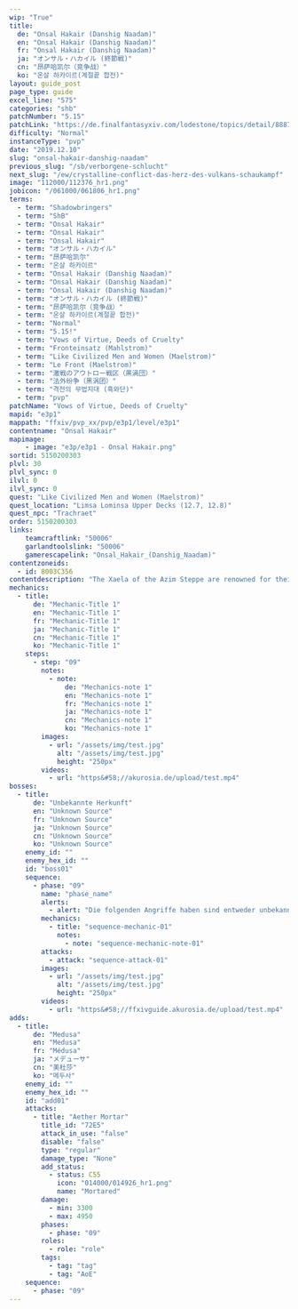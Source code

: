 ```yaml
---
wip: "True"
title:
  de: "Onsal Hakair (Danshig Naadam)"
  en: "Onsal Hakair (Danshig Naadam)"
  fr: "Onsal Hakair (Danshig Naadam)"
  ja: "オンサル・ハカイル (終節戦)"
  cn: "昂萨哈凯尔（竞争战）"
  ko: "온살 하카이르(계절끝 합전)"
layout: guide_post
page_type: guide
excel_line: "575"
categories: "shb"
patchNumber: "5.15"
patchLink: "https://de.finalfantasyxiv.com/lodestone/topics/detail/8887c3e58cbf1ec5d2ea5a80150af8f2f98e8567"
difficulty: "Normal"
instanceType: "pvp"
date: "2019.12.10"
slug: "onsal-hakair-danshig-naadam"
previous_slug: "/sb/verborgene-schlucht"
next_slug: "/ew/crystalline-conflict-das-herz-des-vulkans-schaukampf"
image: "112000/112376_hr1.png"
jobicon: "/061000/061806_hr1.png"
terms:
  - term: "Shadowbringers"
  - term: "ShB"
  - term: "Onsal Hakair"
  - term: "Onsal Hakair"
  - term: "Onsal Hakair"
  - term: "オンサル・ハカイル"
  - term: "昂萨哈凯尔"
  - term: "온살 하카이르"
  - term: "Onsal Hakair (Danshig Naadam)"
  - term: "Onsal Hakair (Danshig Naadam)"
  - term: "Onsal Hakair (Danshig Naadam)"
  - term: "オンサル・ハカイル (終節戦)"
  - term: "昂萨哈凯尔（竞争战）"
  - term: "온살 하카이르(계절끝 합전)"
  - term: "Normal"
  - term: "5.15!"
  - term: "Vows of Virtue, Deeds of Cruelty"
  - term: "Fronteinsatz (Mahlstrom)"
  - term: "Like Civilized Men and Women (Maelstrom)"
  - term: "Le Front (Maelstrom)"
  - term: "激戦のアウトロー戦区（黒渦団）"
  - term: "法外纷争（黑涡团）"
  - term: "격전의 무법지대 (흑와단)"
  - term: "pvp"
patchName: "Vows of Virtue, Deeds of Cruelty"
mapid: "e3p1"
mappath: "ffxiv/pvp_xx/pvp/e3p1/level/e3p1"
contentname: "Onsal Hakair"
mapimage:
    - image: "e3p/e3p1 - Onsal Hakair.png"
sortid: 5150200303
plvl: 30
plvl_sync: 0
ilvl: 0
ilvl_sync: 0
quest: "Like Civilized Men and Women (Maelstrom)"
quest_location: "Limsa Lominsa Upper Decks (12.7, 12.8)"
quest_npc: "Trachraet"
order: 5150200303
links:
    teamcraftlink: "50006"
    garlandtoolslink: "50006"
    gamerescapelink: "Onsal_Hakair_(Danshig_Naadam)"
contentzoneids:
  - id: 8003C356
contentdescription: "The Xaela of the Azim Steppe are renowned for their ferocity in battle, a traditional preoccupation that culminates once each Tsagaan Sar as they clash to earn the right to rule in the Naadam. Such infrequent conflict is insufficient to sate the Steppe's most zealous warriors, however, thus the Danshig Naadam─smaller contests to which the Grand Companies of Eorzea have now been welcomed. Join forces with the Maelstrom and the Orben people, the Adders and the Ejinn, or the Flames and the Horo in this grand demonstration of martial prowess, and may the mightiest prevail!"
mechanics:
  - title:
      de: "Mechanic-Title 1"
      en: "Mechanic-Title 1"
      fr: "Mechanic-Title 1"
      ja: "Mechanic-Title 1"
      cn: "Mechanic-Title 1"
      ko: "Mechanic-Title 1"
    steps:
      - step: "09"
        notes:
          - note:
              de: "Mechanics-note 1"
              en: "Mechanics-note 1"
              fr: "Mechanics-note 1"
              ja: "Mechanics-note 1"
              cn: "Mechanics-note 1"
              ko: "Mechanics-note 1"
        images:
          - url: "/assets/img/test.jpg"
            alt: "/assets/img/test.jpg"
            height: "250px"
        videos:
          - url: "https&#58;//akurosia.de/upload/test.mp4"
bosses:
  - title:
      de: "Unbekannte Herkunft"
      en: "Unknown Source"
      fr: "Unknown Source"
      ja: "Unknown Source"
      cn: "Unknown Source"
      ko: "Unknown Source"
    enemy_id: ""
    enemy_hex_id: ""
    id: "boss01"
    sequence:
      - phase: "09"
        name: "phase_name"
        alerts:
          - alert: "Die folgenden Angriffe haben sind entweder unbekannt oder haben keine klare Herkunft"
        mechanics:
          - title: "sequence-mechanic-01"
            notes:
              - note: "sequence-mechanic-note-01"
        attacks:
          - attack: "sequence-attack-01"
        images:
          - url: "/assets/img/test.jpg"
            alt: "/assets/img/test.jpg"
            height: "250px"
        videos:
          - url: "https&#58;//ffxivguide.akurosia.de/upload/test.mp4"
adds:
  - title:
      de: "Medusa"
      en: "Medusa"
      fr: "Médusa"
      ja: "メデューサ"
      cn: "美杜莎"
      ko: "메두사"
    enemy_id: ""
    enemy_hex_id: ""
    id: "add01"
    attacks:
      - title: "Aether Mortar"
        title_id: "72E5"
        attack_in_use: "false"
        disable: "false"
        type: "regular"
        damage_type: "None"
        add_status:
          - status: C55
            icon: "014000/014926_hr1.png"
            name: "Mortared"
        damage:
          - min: 3300
          - max: 4950
        phases:
          - phase: "09"
        roles:
          - role: "role"
        tags:
          - tag: "tag"
          - tag: "AoE"
    sequence:
      - phase: "09"
---
```

